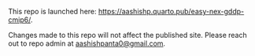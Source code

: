 This repo  is launched here: https://aashishp.quarto.pub/easy-nex-gddp-cmip6/.

Changes made to this repo will not affect the published site. Please reach out to repo admin at aashishpanta0@gmail.com.
